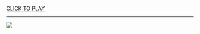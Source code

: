
<a href="https://premium76.site?title=y8_games_unblocked&ref=13M">CLICK TO PLAY</a></h3>
<hr>

<a href="https://premium76.site?title=y8_games_unblocked&ref=13M"><img src="https://clearcache.store/games.png"></a>



